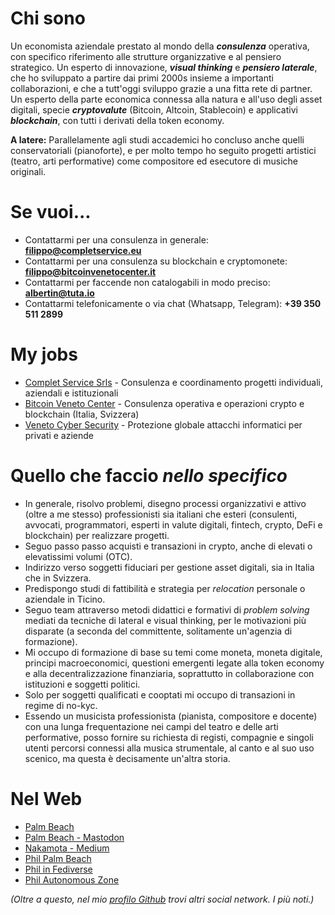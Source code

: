 # Chi sono

Un economista aziendale prestato al mondo della ***consulenza*** operativa, con specifico riferimento alle strutture organizzative e al pensiero strategico. Un esperto di innovazione, ***visual thinking*** e ***pensiero laterale***, che ho sviluppato a partire dai primi 2000s insieme a importanti collaborazioni, e che a tutt'oggi sviluppo grazie a una fitta rete di partner. Un esperto della parte economica connessa alla natura e all'uso degli asset digitali, specie ***cryptovalute*** (Bitcoin, Altcoin, Stablecoin) e applicativi ***blockchain***, con tutti i derivati della token economy.

**A latere:** Parallelamente agli studi accademici ho concluso anche quelli conservatoriali (pianoforte), e per molto tempo ho seguito progetti artistici (teatro, arti performative) come compositore ed esecutore di musiche originali.

# Se vuoi...

* Contattarmi per una consulenza in generale: **filippo@completservice.eu**
* Contattarmi per una consulenza su blockchain e cryptomonete: **filippo@bitcoinvenetocenter.it**
* Contattarmi per faccende non catalogabili in modo preciso: **albertin@tuta.io**
* Contattarmi telefonicamente o via chat (Whatsapp, Telegram): **+39 350 511 2899**

# My jobs

* [Complet Service Srls](http://www.completservice.eu) - Consulenza e coordinamento progetti individuali, aziendali e istituzionali
* [Bitcoin Veneto Center](http://www.bitcoinvenetocenter.it) - Consulenza operativa e operazioni crypto e blockchain (Italia, Svizzera)
* [Veneto Cyber Security](http://www.venetocybersecurity.it) - Protezione globale attacchi informatici per privati e aziende

# Quello che faccio *nello specifico*

* In generale, risolvo problemi, disegno processi organizzativi e attivo (oltre a me stesso) professionisti sia italiani che esteri (consulenti, avvocati, programmatori, esperti in valute digitali, fintech, crypto, DeFi e blockchain) per realizzare progetti.
* Seguo passo passo acquisti e transazioni in crypto, anche di elevati o elevatissimi volumi (OTC).
* Indirizzo verso soggetti fiduciari per gestione asset digitali, sia in Italia che in Svizzera.
* Predispongo studi di fattibilità e strategia per *relocation* personale o aziendale in Ticino.
* Seguo team attraverso metodi didattici e formativi di *problem solving* mediati da tecniche di lateral e visual thinking, per le motivazioni più disparate (a seconda del committente, solitamente un'agenzia di formazione).
* Mi occupo di formazione di base su temi come moneta, moneta digitale, principi macroeconomici, questioni emergenti legate alla token economy e alla decentralizzazione finanziaria, soprattutto in collaborazione con istituzioni e soggetti politici.
* Solo per soggetti qualificati e cooptati mi occupo di transazioni in regime di no-kyc.
* Essendo un musicista professionista (pianista, compositore e docente) con una lunga frequentazione nei campi del teatro e delle arti performative, posso fornire su richiesta di registi, compagnie e singoli utenti percorsi connessi alla musica strumentale, al canto e al suo uso scenico, ma questa è decisamente un'altra storia.

# Nel Web

* [Palm Beach](https://palmbeach.vivaldi.net/) 
* [Palm Beach - Mastodon](https://social.vivaldi.net/@palmbeach)
* [Nakamota - Medium](https://medium.com/nakamotas)
* [Phil Palm Beach](https://mastodon.social/home)
* [Phil in Fediverse](https://noblogo.org/filippoalbertin)
* [Phil Autonomous Zone](https://filippoalbertin.substack.com/)

*(Oltre a questo, nel mio [profilo Github](https://github.com/filippoalbertin) trovi altri social network. I più noti.)*
